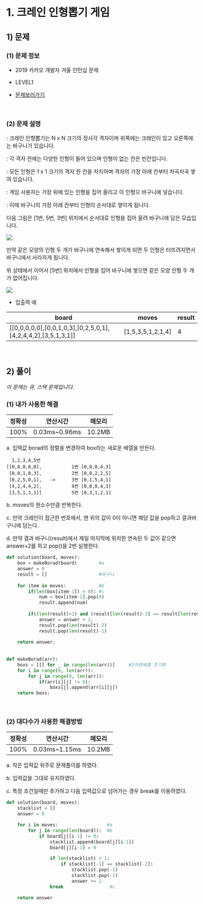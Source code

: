 # 1. 크레인 인형뽑기 게임

## 1) 문제

### (1) 문제 정보 
 - 2019 카카오 개발자 겨울 인턴십 문제
 
 - LEVEL1
 
 - <a href="https://programmers.co.kr/learn/courses/30/lessons/64061?language=python3">문제보러가기</a>
 
 <br/>

### (2) 문제 설명

: 크레인 인형뽑기는 N x N 크기의 정사각 격자이며 위쪽에는 크레인이 있고 오른쪽에는 바구니가 있습니다.

: 각 격자 칸에는 다양한 인형이 들어 있으며 인형이 없는 칸은 빈칸입니다. 

: 모든 인형은 1 x 1 크기의 격자 한 칸을 차지하며 격자의 가장 아래 칸부터 차곡차곡 쌓여 있습니다. 

: 게임 사용자는 가장 위에 있는 인형을 집어 올리고 이 인형으 바구니에 넣습니다.
 
: 이때 바구니의 가장 아래 칸부터 인형이 순서대로 쌓이게 됩니다. 

다음 그림은 [1번, 5번, 3번] 위치에서 순서대로 인형을 집어 올려 바구니에 담은 모습입니다.

<img src="https://grepp-programmers.s3.ap-northeast-2.amazonaws.com/files/production/638e2162-b1e4-4bbb-b0d7-62d31e97d75c/crane_game_102.png"/>

만약 같은 모양의 인형 두 개가 바구니에 연속해서 쌓이게 되면 두 인형은 터뜨려지면서 바구니에서 사라지게 됩니다. 

위 상태에서 이어서 [5번] 위치에서 인형을 집어 바구니에 쌓으면 같은 모양 인형 두 개가 없어집니다.

<img src="https://grepp-programmers.s3.ap-northeast-2.amazonaws.com/files/production/8569d736-091e-4771-b2d3-7a6e95a20c22/crane_game_103.gif"/>

- 입출력 예

board | moves | result
---- | ---- | ----
[[0,0,0,0,0],[0,0,1,0,3],[0,2,5,0,1],[4,2,4,4,2],[3,5,1,3,1]] | [1,5,3,5,1,2,1,4] | 4

<br/>

## 2) 풀이

*이 문제는 큐, 스택 문제입니다.*

### (1) 내가 사용한 해결 

정확성 | 연산시간 | 메모리 
---- | ---- | ----
100% | 0.03ms~0.96ms | 10.2MB

a. 입력값 borad의 정렬을 변경하여 box라는 새로운 배열을 만든다.
```
  1,2,3,4,5번
[[0,0,0,0,0],           1번 [0,0,0,4,3]
 [0,0,1,0,3],           2번 [0,0,2,2,5]
 [0,2,5,0,1],   ->      3번 [0,1,5,4,1]
 [4,2,4,4,2],           4번 [0,0,0,4,3]
 [3,5,1,3,1]]           5번 [0,3,1,2,1]
```

b. moves의 원소수만큼 반복한다.

c. 만약 크레인이 접근한 번호에서, 맨 위의 값이 0이 아니면 해당 값을 pop하고 결과바구니에 담는다.

d. 만약 결과 바구니(result)에서 제일 마지막에 위치한 연속된 두 값이 같으면 answer+2를 하고 pop()을 2번 실행한다.

```python
def solution(board, moves):
    box = makeBorad(board)        #a
    answer = 0
    result = []                   #바구니
  
    for item in moves:            #b
        if(len(box[item-1]) > 0): #c
            num = box[item-1].pop(0)
            result.append(num)
            
        if((len(result)>1) and (result[len(result)-2] == result[len(result)-1])):  #d
            answer = answer + 2;
            result.pop(len(result)-2)
            result.pop(len(result)-1)
                   
    return answer;    
    
    
def makeBorad(arr):
    boxs = [[] for _ in range(len(arr))]     #2차원배열 초기화
    for i in range(0, len(arr)):
        for j in range(0, len(arr)):   
            if(arr[i][j] != 0):
                boxs[j].append(arr[i][j])
    return boxs;
```

<br/>

### (2) 대다수가 사용한 해결방법

정확성 | 연산시간 | 메모리 
---- | ---- | ----
100% | 0.03ms~1.15ms | 10.2MB

a. 작은 입력값 위주로 문제풀이를 하였다.

b. 입력값을 그대로 유지하였다.

c. 특정 조건일때만 추가하고 다음 입력값으로 넘어가는 경우 break를 이용하였다.

```python
def solution(board, moves):  
    stacklist = []
    answer = 0

    for i in moves:                  #a
        for j in range(len(board)):  #b
            if board[j][i-1] != 0:
                stacklist.append(board[j][i-1])
                board[j][i-1] = 0

                if len(stacklist) > 1:
                    if stacklist[-1] == stacklist[-2]:
                        stacklist.pop(-1)
                        stacklist.pop(-1)
                        answer += 2     
                break                 #c

    return answer
```
